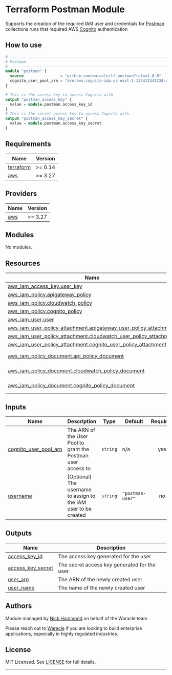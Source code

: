 # Terraform Postman Module

Supports the creation of the required IAM user and credentials for [Postman] collections runs that required AWS [Cognito] authentication

## How to use

```terraform
# -----------------------------------------------------------------------------
# Postman
# -----------------------------------------------------------------------------
module "postman" {
  source                = "github.com/waracle/tf-postman?ref=v1.0.0"
  cognito_user_pool_arn = "arn:aws:cognito-idp:us-east-1:123412341234:userpool/us-east-1_123412341"
}

# This is the access key to access Cognito with
output "postman_access_key" {
  value = module.postman.access_key_id
}
# This is the secret access key to access Cognito with
output "postman_access_key_secret" {
  value = module.postman.access_key_secret
}
```
<!-- BEGINNING OF PRE-COMMIT-TERRAFORM DOCS HOOK -->
## Requirements

| Name | Version |
|------|---------|
| <a name="requirement_terraform"></a> [terraform](#requirement\_terraform) | >= 0.14 |
| <a name="requirement_aws"></a> [aws](#requirement\_aws) | >= 3.27 |

## Providers

| Name | Version |
|------|---------|
| <a name="provider_aws"></a> [aws](#provider\_aws) | >= 3.27 |

## Modules

No modules.

## Resources

| Name | Type |
|------|------|
| [aws_iam_access_key.user_key](https://registry.terraform.io/providers/hashicorp/aws/latest/docs/resources/iam_access_key) | resource |
| [aws_iam_policy.apigateway_policy](https://registry.terraform.io/providers/hashicorp/aws/latest/docs/resources/iam_policy) | resource |
| [aws_iam_policy.cloudwatch_policy](https://registry.terraform.io/providers/hashicorp/aws/latest/docs/resources/iam_policy) | resource |
| [aws_iam_policy.cognito_policy](https://registry.terraform.io/providers/hashicorp/aws/latest/docs/resources/iam_policy) | resource |
| [aws_iam_user.user](https://registry.terraform.io/providers/hashicorp/aws/latest/docs/resources/iam_user) | resource |
| [aws_iam_user_policy_attachment.apigateway_user_policy_attachment](https://registry.terraform.io/providers/hashicorp/aws/latest/docs/resources/iam_user_policy_attachment) | resource |
| [aws_iam_user_policy_attachment.cloudwatch_user_policy_attachment](https://registry.terraform.io/providers/hashicorp/aws/latest/docs/resources/iam_user_policy_attachment) | resource |
| [aws_iam_user_policy_attachment.cognito_user_policy_attachment](https://registry.terraform.io/providers/hashicorp/aws/latest/docs/resources/iam_user_policy_attachment) | resource |
| [aws_iam_policy_document.api_policy_document](https://registry.terraform.io/providers/hashicorp/aws/latest/docs/data-sources/iam_policy_document) | data source |
| [aws_iam_policy_document.cloudwatch_policy_document](https://registry.terraform.io/providers/hashicorp/aws/latest/docs/data-sources/iam_policy_document) | data source |
| [aws_iam_policy_document.cognito_policy_document](https://registry.terraform.io/providers/hashicorp/aws/latest/docs/data-sources/iam_policy_document) | data source |

## Inputs

| Name | Description | Type | Default | Required |
|------|-------------|------|---------|:--------:|
| <a name="input_cognito_user_pool_arn"></a> [cognito\_user\_pool\_arn](#input\_cognito\_user\_pool\_arn) | The ARN of the User Pool to grant the Postman user access to | `string` | n/a | yes |
| <a name="input_username"></a> [username](#input\_username) | [Optional] The username to assign to the IAM user to be created | `string` | `"postman-user"` | no |

## Outputs

| Name | Description |
|------|-------------|
| <a name="output_access_key_id"></a> [access\_key\_id](#output\_access\_key\_id) | The access key generated for the user |
| <a name="output_access_key_secret"></a> [access\_key\_secret](#output\_access\_key\_secret) | The secret access key generated for the user |
| <a name="output_user_arn"></a> [user\_arn](#output\_user\_arn) | The ARN of the newly created user |
| <a name="output_user_name"></a> [user\_name](#output\_user\_name) | The name of the newly created user |
<!-- END OF PRE-COMMIT-TERRAFORM DOCS HOOK -->


## Authors

Module managed by [Nick Hammond](https://github.com/nhammond101) on behalf of the Waracle team

Please reach out to [Waracle](https://waracle.com) if you are looking to build enterprise applications, especially in highly regulated industries.

## License

MIT Licensed. See [LICENSE](https://github.com/waracle/tf-postman/tree/main/LICENSE) for full details.

---

[Cognito]: https://aws.amazon.com/cognito/
[Postman]: https://www.postman.com/


